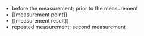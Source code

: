 - before the measurement; prior to the measurement
- [[measurement point]]
- [[measurement result]]
- repeated measurement; second measurement

